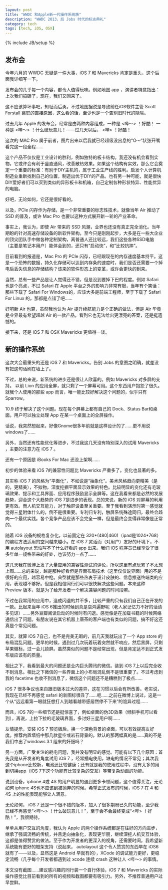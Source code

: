 ```yaml
---
layout: post
title: "WWDC 和Apple新一代操作系统族"
description: "WWDC 2013，后 Jobs 时代的标志典礼"
category: tech
tags: [tech, iOS, OSX]
---
```

{% include JB/setup %}

## 发布会

今年六月的 WWDC 无疑是一件大事，iOS 7 和 Mavericks 肯定是重头，这个后面我详细写一下。

发布会的几乎每一个内容，都令人值得玩味。例如地图 app ，演讲者特意指出：上次我们搞砸了，现在，我们又回来了。

这不应该算坏事吧，知耻而后勇。不过地图据说是导致前任iOS软件主管 Scott Forstall 离职的直接原因，这么看的话，至少也是一个告别旧时代的隐喻。

过去几年 Apple 的发布会，经常是由两种内容组成，一种是 &lt;哔～&gt; ！好酷！ 一种是 &lt;哔～&gt; ！什么破玩意儿！——过几天以后， &lt;哔&gt; ！好酷！

这次的 MAC Pro 属于前者，图片出来以后我就已经超级没出息的“O～”状张开嘴看完这一段全程……

这个产品不仅仅是工业设计的胜利，例如独特的板卡结构。我还没有机会看到实物，它或许会有利于竖直通风，改善散热效果。如果这个结构有实效，那么它会奠定一个重要的标准：有别于DIY主机的，属于工业生产线的胜利。启发个人计算机制造业重新找到自己的位置，制造出优于DIY的产品。也有另一种可能，就是很快DIY爱好者们可以买到类似的异形板卡和机箱，自己定制各种形状特异、性能优异的电脑。

好吧，无论如何，它还是很好看的。

以及，PCIe 闪存作为存储，是一个非常重要的标志性技术，就像当年 Air 推动了 SSD 的普及，或许 Mac Pro 也要以这种方式展开新一轮的产业革命。

事实上，我认为，即使 Air 带来的 SSD 风潮，业界也还没有真正完全消化。当年期盼的针对高速存储设备的新软件架构，至今只是刚刚起步，大多是在一些大企业的顶尖团队手中做各种定制架构，离普通人还比较远，我们这些各种SSD电脑（主要是笔记本用户）能体会到的，还只有“启动快”，和“比较抗摔”。

目前看到的报道是，Mac Pro 的 PCIe 闪存，已经跟现在的内存速度基本持平。这是一个恐怖的数据，持久化存储可以达到内存条的速度时，我们是否还需要一个掉电后丢失信息的存储结构？该来的软件形态上的变革，或许会更快的到来。

当然，总有一些产品是让人觉得还不错，但是没到要掉下巴的程度。例如 Safari 也是个亮点，不过 Safari 在 Apple 平台之外的影响力非常有限，当年有个笑话：那些下载了 Safari For Windows的，应该大多是前端工程师，至于下载了 Safari For Linux 的，那都是点错了吧……

好吧新 Air 也算，虽然我也认为 Air 提升续航能力是个正确的做法，但是 Air 毕竟是业界最有希望超越 Air 的一款产品，看到它也无法给出更漂亮的答案，还是挺遗憾的。

接下来，还是 iOS 7 和 OSX Mavericks 更值得一谈。

## 新的操作系统

这次大会最重头的还是 iOS 7 和 Mavericks。告别 Jobs 的意图之明确，就差没有把这句话刷在墙上了。

不过，总的来说，新系统的进步还是很让人欣喜的。例如 Mavericks 对多屏的支持。 以前 Lion 的应用全屏，就只剩了一个屏幕可用。这个东西用户抱怨了很久。就我个人使用的那些 app 而言，唯一能比较好解决这个问题的，似乎只有 Sparrow。

10.9 终于解决了这个问题。现在每个屏幕上都有自己的 Dock、Status Bar和桌面。用户可以独立处理 App 在某一个桌面上的全屏操作。

话说，我突然想起来，好像Gnome很多年前就是这样设计的了……更不用说windows了……

另外，当然还有性能优化等进步，不过我这几天没有特别深入的试用 Mavericks ，主要的注意力在 iOS 7 。

还有一个原因是 iBooks For Mac 还没上架啊……

初步的体验来看 iOS 7的兼容性问题比 Mavericks 严重多了。变化也显著的多。

其实称 iOS 7 的风格为“平面化”，不如说是“抽象化”。美术风格趋向更精美（是的，更精美），不拟物，深度挖掘平面显示效果的特色。比较明显的变化还有毛玻璃效果、提示和工具界面、应用程序鼓励显示全屏等。这在我看来都是必然的发展趋势，迎合这个大趋势的 iOS 7是进步的表现。总的来说，新的 iOS 对屏幕的利用更有效。而人机交互能力，对于触屏设备至关重要。至于我看到演示时第一感觉就觉得三星附体什么的，倒不是很重要。专利归专利，触屏系统殊途同归，最终会趋向一个最优实践。各个竞争产品应该不会完全一样，但是最终会变得非常像是正常的。

随着 iOS 设备的规格复杂化，以前固定在 320*(480|460)（ipad是1024*768）的编程方法适用的空间越来越小。在 iOS 7 灵活而（对用户）友好的环境下，不用 autolayout 恐怕写不了什么好看的 app 出来。我们 iOS 程序员已经享受了很多年单一规格带来的好处，也该努力一点了……

这几天我在微博上发了大量应用的兼容性测试的评论，所以这里有点玩累了不太想上图……总的来说，越是那种好看但是界面布局技术（这里仅仅说界面）用的不是很好的应用，越容易中枪。典型就是那些热衷于设计皮肤的、信息推送终端类的应用，表现越不够好。但是我相信同行们可以很快解决这些问题。本来这种 Preview 版本，就是为了给开发者一个解决兼容问题的时间段嘛。

不过在我常用的应用中，造成闪退的并不多，比较严重的只有我们自己正在开发的一款。比起来当年 iOS 6推出的时候到真是哀鸿遍野呢（老人家记忆力不好的话请多见谅）……另外豆瓣阅读启动的时候时有闪退。感觉像是在加载书籍的时候网络通信出了问题。有朋友说在其它机器上唐茶的客户端也有类似的问题，搞不好这还真是个常见问题。

其实，就算 iOS 7自己，也不是完美无暇的，前几天我就玩出了一个 App store 的布局混乱问题。更早的时候，遇到过几次玩着玩着突然就不响应，然后黑屏，只剩苹果徽标，过一会儿锁屏。虽然类似的问题不是经常出现，但是肯定达不到正式发布版应该有的质量。

相比之下，我看到最大的问题还是业内巨头腾讯的微信。装到 iOS 7上以后完全收不到消息。相比之下微信的一些界面上的小布局混乱倒不是很重要了。不过考虑到我的 facetime 也收不到消息了，微信这个问题还不是糟糕到了极点……

iOS 7 很多争议也来自跟旧版本过大的差异，这在习惯以后会有所改善。老实说，我现在已经不再感觉 safari 的新图标很丑了……呃……之前在微博上说过，这是一个从“远远看第一眼就狂想打人到越看越带感居然停不下来”的诡异过程……

而且，iOS 7的一些细节还是挺惊喜了，例如桌面的伪3D效果（倾斜手机可以看到），再说，上拉下拉的毛玻璃界面，多讨好三星用户啊……

友情提示，安装 iOS 7 预览版后，换一个深色背景的桌面，可以有效提高友好度。推荐内置墙纸中那几款星空或岩石背景的。默认的那两幅真的是……真的不是我们中出了windows 3.1 组来的奸细吗？

另一方面，广受关注的耗电问题，我并没有明显的感觉。可能有以下几个原因：首先我是从开发者的角度试用 iOS 7 ，经常插电使用，缺电的情况不常见；其次我这个iphone比较新，电池还比较健康；还有就是我的使用过程中，没有太多的用到切换app（iOS 7下这个功能有比较复杂的交互）等带复杂动画的功能。

说到设备，iphone 4或 4S 的用户明显的遇到更多卡顿问题，这个值得关注，无论如何 iphone 4S也不应该到被抛弃的时候。希望正式发布的时候，iOS 7 在 4 和 4S 上的性能表现能够让人满意。

无论如何， iOS 7 还是一个很不错的版本，加入了很多期盼已久的功能，至少我已经不再感觉“&lt;哔～&gt; ！什么破玩意儿！”，至于会不会最终变成“&lt;哔&gt; ！好酷！”，我很期待。

单单从用户交互的角度，我认为 Apple 的两个操作系统都是在往好的方向进步，继承了强调流畅的传统，并且走向抽象化，表现更华丽，继续深挖人机交互体验，这都是值得赞赏的做法。至于作为开发者的更深入的视角，还需要时间。我希望新系统能有更好的框架支持（说起来， autolayout 这个令人赞赏的东西早在 iOS6 就有了——以及，显然这是 Android 早就有的），XCode 的调试能力更好，更稳定流畅（几乎每个开发者都遇到过 xcode 连续 crash 这种让人 &lt;哔～&gt; 的事情。

本文没有截图……建议感兴趣的同行装一个自行体验，iOS 7 和 Mavericks 的实际操作感觉比目前看到的所有的视频和截图都要有吸引力。另外，不推荐普通用户过早尝鲜。
